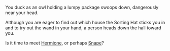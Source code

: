 You duck as an owl holding a lumpy package swoops down, dangerously near your head.

Although you are eager to find out which house the Sorting Hat sticks you in and
to try out the wand in your hand, a person heads down the hall toward you.

Is it time to meet [Hermione](hermione/advice.md), or perhaps [Snape](snape/potions.md)?
